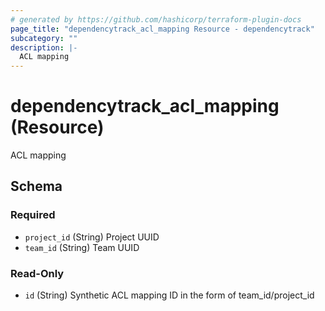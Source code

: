 ```yaml
---
# generated by https://github.com/hashicorp/terraform-plugin-docs
page_title: "dependencytrack_acl_mapping Resource - dependencytrack"
subcategory: ""
description: |-
  ACL mapping
---
```


# dependencytrack_acl_mapping (Resource)

ACL mapping



<!-- schema generated by tfplugindocs -->
## Schema

### Required

- `project_id` (String) Project UUID
- `team_id` (String) Team UUID

### Read-Only

- `id` (String) Synthetic ACL mapping ID in the form of team_id/project_id
